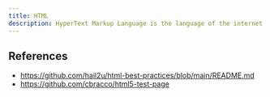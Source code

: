 ```yaml
---
title: HTML
description: HyperText Markup Language is the language of the internet.
---
```


## References

- https://github.com/hail2u/html-best-practices/blob/main/README.md
- https://github.com/cbracco/html5-test-page